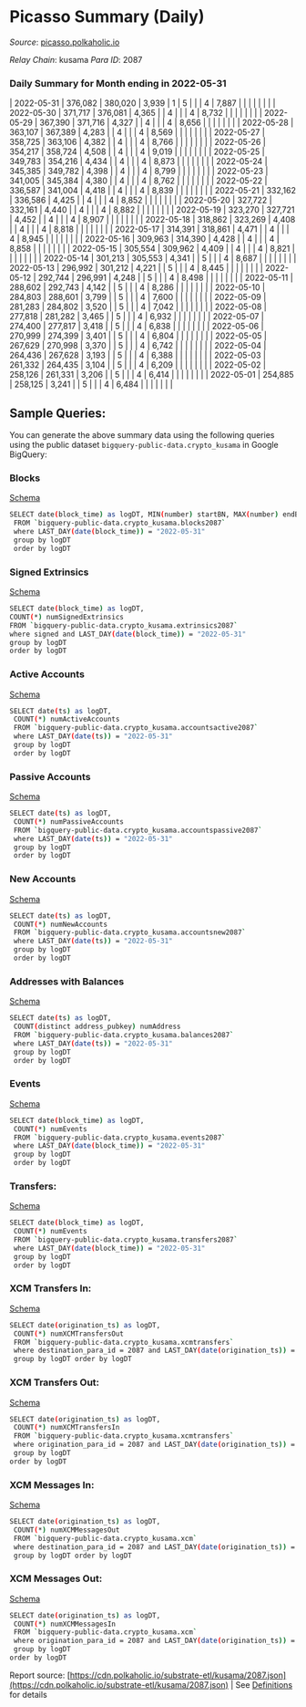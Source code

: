 # Picasso Summary (Daily)

_Source_: [picasso.polkaholic.io](https://picasso.polkaholic.io)

*Relay Chain*: kusama
*Para ID*: 2087



### Daily Summary for Month ending in 2022-05-31


| 2022-05-31 | 376,082 | 380,020 | 3,939 | 1 | 5 |  |  | 4 | 7,887 |   |   |   |  |  |  |
| 2022-05-30 | 371,717 | 376,081 | 4,365 |  | 4 |  |  | 4 | 8,732 |   |   |   |  |  |  |
| 2022-05-29 | 367,390 | 371,716 | 4,327 |  | 4 |  |  | 4 | 8,656 |   |   |   |  |  |  |
| 2022-05-28 | 363,107 | 367,389 | 4,283 |  | 4 |  |  | 4 | 8,569 |   |   |   |  |  |  |
| 2022-05-27 | 358,725 | 363,106 | 4,382 |  | 4 |  |  | 4 | 8,766 |   |   |   |  |  |  |
| 2022-05-26 | 354,217 | 358,724 | 4,508 |  | 4 |  |  | 4 | 9,019 |   |   |   |  |  |  |
| 2022-05-25 | 349,783 | 354,216 | 4,434 |  | 4 |  |  | 4 | 8,873 |   |   |   |  |  |  |
| 2022-05-24 | 345,385 | 349,782 | 4,398 |  | 4 |  |  | 4 | 8,799 |   |   |   |  |  |  |
| 2022-05-23 | 341,005 | 345,384 | 4,380 |  | 4 |  |  | 4 | 8,762 |   |   |   |  |  |  |
| 2022-05-22 | 336,587 | 341,004 | 4,418 |  | 4 |  |  | 4 | 8,839 |   |   |   |  |  |  |
| 2022-05-21 | 332,162 | 336,586 | 4,425 |  | 4 |  |  | 4 | 8,852 |   |   |   |  |  |  |
| 2022-05-20 | 327,722 | 332,161 | 4,440 |  | 4 |  |  | 4 | 8,882 |   |   |   |  |  |  |
| 2022-05-19 | 323,270 | 327,721 | 4,452 |  | 4 |  |  | 4 | 8,907 |   |   |   |  |  |  |
| 2022-05-18 | 318,862 | 323,269 | 4,408 |  | 4 |  |  | 4 | 8,818 |   |   |   |  |  |  |
| 2022-05-17 | 314,391 | 318,861 | 4,471 |  | 4 |  |  | 4 | 8,945 |   |   |   |  |  |  |
| 2022-05-16 | 309,963 | 314,390 | 4,428 |  | 4 |  |  | 4 | 8,858 |   |   |   |  |  |  |
| 2022-05-15 | 305,554 | 309,962 | 4,409 |  | 4 |  |  | 4 | 8,821 |   |   |   |  |  |  |
| 2022-05-14 | 301,213 | 305,553 | 4,341 |  | 5 |  |  | 4 | 8,687 |   |   |   |  |  |  |
| 2022-05-13 | 296,992 | 301,212 | 4,221 |  | 5 |  |  | 4 | 8,445 |   |   |   |  |  |  |
| 2022-05-12 | 292,744 | 296,991 | 4,248 |  | 5 |  |  | 4 | 8,498 |   |   |   |  |  |  |
| 2022-05-11 | 288,602 | 292,743 | 4,142 |  | 5 |  |  | 4 | 8,286 |   |   |   |  |  |  |
| 2022-05-10 | 284,803 | 288,601 | 3,799 |  | 5 |  |  | 4 | 7,600 |   |   |   |  |  |  |
| 2022-05-09 | 281,283 | 284,802 | 3,520 |  | 5 |  |  | 4 | 7,042 |   |   |   |  |  |  |
| 2022-05-08 | 277,818 | 281,282 | 3,465 |  | 5 |  |  | 4 | 6,932 |   |   |   |  |  |  |
| 2022-05-07 | 274,400 | 277,817 | 3,418 |  | 5 |  |  | 4 | 6,838 |   |   |   |  |  |  |
| 2022-05-06 | 270,999 | 274,399 | 3,401 |  | 5 |  |  | 4 | 6,804 |   |   |   |  |  |  |
| 2022-05-05 | 267,629 | 270,998 | 3,370 |  | 5 |  |  | 4 | 6,742 |   |   |   |  |  |  |
| 2022-05-04 | 264,436 | 267,628 | 3,193 |  | 5 |  |  | 4 | 6,388 |   |   |   |  |  |  |
| 2022-05-03 | 261,332 | 264,435 | 3,104 |  | 5 |  |  | 4 | 6,209 |   |   |   |  |  |  |
| 2022-05-02 | 258,126 | 261,331 | 3,206 |  | 5 |  |  | 4 | 6,414 |   |   |   |  |  |  |
| 2022-05-01 | 254,885 | 258,125 | 3,241 |  | 5 |  |  | 4 | 6,484 |   |   |   |  |  |  |

## Sample Queries:
You can generate the above summary data using the following queries using the public dataset `bigquery-public-data.crypto_kusama` in Google BigQuery:


### Blocks 

[Schema](https://github.com/colorfulnotion/substrate-etl/blob/main/schema/blocks.json)

```bash
SELECT date(block_time) as logDT, MIN(number) startBN, MAX(number) endBN, COUNT(*) numBlocks 
 FROM `bigquery-public-data.crypto_kusama.blocks2087`  
 where LAST_DAY(date(block_time)) = "2022-05-31" 
 group by logDT 
 order by logDT
```

### Signed Extrinsics 

[Schema](https://github.com/colorfulnotion/substrate-etl/blob/main/schema/extrinsics.json)

```bash
SELECT date(block_time) as logDT, 
COUNT(*) numSignedExtrinsics 
FROM `bigquery-public-data.crypto_kusama.extrinsics2087`  
where signed and LAST_DAY(date(block_time)) = "2022-05-31" 
group by logDT 
order by logDT
```

### Active Accounts 

[Schema](https://github.com/colorfulnotion/substrate-etl/blob/main/schema/accountsactive.json)

```bash
SELECT date(ts) as logDT, 
 COUNT(*) numActiveAccounts 
 FROM `bigquery-public-data.crypto_kusama.accountsactive2087` 
 where LAST_DAY(date(ts)) = "2022-05-31" 
 group by logDT 
 order by logDT
```

### Passive Accounts 

[Schema](https://github.com/colorfulnotion/substrate-etl/blob/main/schema/accountspassive.json)

```bash
SELECT date(ts) as logDT, 
 COUNT(*) numPassiveAccounts 
 FROM `bigquery-public-data.crypto_kusama.accountspassive2087` 
 where LAST_DAY(date(ts)) = "2022-05-31" 
 group by logDT 
 order by logDT
```

### New Accounts 

[Schema](https://github.com/colorfulnotion/substrate-etl/blob/main/schema/accountsnew.json)

```bash
SELECT date(ts) as logDT, 
 COUNT(*) numNewAccounts 
 FROM `bigquery-public-data.crypto_kusama.accountsnew2087` 
 where LAST_DAY(date(ts)) = "2022-05-31" 
 group by logDT
 order by logDT
```

### Addresses with Balances 

[Schema](https://github.com/colorfulnotion/substrate-etl/blob/main/schema/balances.json)

```bash
SELECT date(ts) as logDT,
 COUNT(distinct address_pubkey) numAddress 
 FROM `bigquery-public-data.crypto_kusama.balances2087` 
 where LAST_DAY(date(ts)) = "2022-05-31" 
 group by logDT 
 order by logDT
```

### Events 

[Schema](https://github.com/colorfulnotion/substrate-etl/blob/main/schema/events.json)

```bash
SELECT date(block_time) as logDT, 
 COUNT(*) numEvents 
 FROM `bigquery-public-data.crypto_kusama.events2087` 
 where LAST_DAY(date(block_time)) = "2022-05-31" 
 group by logDT 
 order by logDT
```

### Transfers:

[Schema](https://github.com/colorfulnotion/substrate-etl/blob/main/schema/transfers.json)

```bash
SELECT date(block_time) as logDT, 
 COUNT(*) numEvents 
 FROM `bigquery-public-data.crypto_kusama.transfers2087` 
 where LAST_DAY(date(block_time)) = "2022-05-31" 
 group by logDT 
 order by logDT
```

### XCM Transfers In: 

[Schema](https://github.com/colorfulnotion/substrate-etl/blob/main/schema/xcmtransfers.json)

```bash
SELECT date(origination_ts) as logDT, 
 COUNT(*) numXCMTransfersOut 
 FROM `bigquery-public-data.crypto_kusama.xcmtransfers` 
 where destination_para_id = 2087 and LAST_DAY(date(origination_ts)) = "2022-05-31" 
 group by logDT order by logDT
```

### XCM Transfers Out: 

[Schema](https://github.com/colorfulnotion/substrate-etl/blob/main/schema/xcmtransfers.json)

```bash
SELECT date(origination_ts) as logDT, 
 COUNT(*) numXCMTransfersIn 
 FROM `bigquery-public-data.crypto_kusama.xcmtransfers` 
 where origination_para_id = 2087 and LAST_DAY(date(origination_ts)) = "2022-05-31" 
 group by logDT 
order by logDT
```

### XCM Messages In: 

[Schema](https://github.com/colorfulnotion/substrate-etl/blob/main/schema/xcm.json)

```bash
SELECT date(origination_ts) as logDT, 
 COUNT(*) numXCMMessagesOut 
 FROM `bigquery-public-data.crypto_kusama.xcm` 
 where destination_para_id = 2087 and LAST_DAY(date(origination_ts)) = "2022-05-31" 
 group by logDT order by logDT
```

### XCM Messages Out: 

[Schema](https://github.com/colorfulnotion/substrate-etl/blob/main/schema/xcm.json)

```bash
SELECT date(origination_ts) as logDT, 
 COUNT(*) numXCMMessagesIn 
 FROM `bigquery-public-data.crypto_kusama.xcm` 
 where origination_para_id = 2087 and LAST_DAY(date(origination_ts)) = "2022-05-31" 
 group by logDT 
order by logDT
```


Report source: [https://cdn.polkaholic.io/substrate-etl/kusama/2087.json](https://cdn.polkaholic.io/substrate-etl/kusama/2087.json) | See [Definitions](/DEFINITIONS.md) for details
